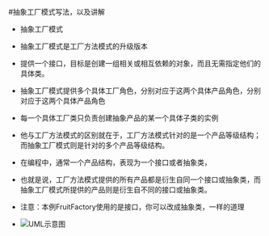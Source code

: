 #抽象工厂模式写法，以及讲解

- 抽象工厂模式
- 抽象工厂模式是工厂方法模式的升级版本
- 提供一个接口，目标是创建一组相关或相互依赖的对象，而且无需指定他们的具体类。

- 抽象工厂模式提供多个具体工厂角色，分别对应于这两个具体产品角色，分别对应于这两个具体产品角色
- 每一个具体工厂类只负责创建抽象产品的某一个具体子类的实例

- 他与工厂方法模式的区别就在于，工厂方法模式针对的是一个产品等级结构；而抽象工厂模式则是针对的多个产品等级结构。
- 在编程中，通常一个产品结构，表现为一个接口或者抽象类，
- 也就是说，工厂方法模式提供的所有产品都是衍生自同一个接口或抽象类，而抽象工厂模式所提供的产品则是衍生自不同的接口或抽象类。

- 注意：本例FruitFactory使用的是接口，你可以改成抽象类，一样的道理
- ![UML示意图](https://github.com/pigzhuzhu55/Design/blob/master/src/example/factory/abstract1/10.png?raw=true)